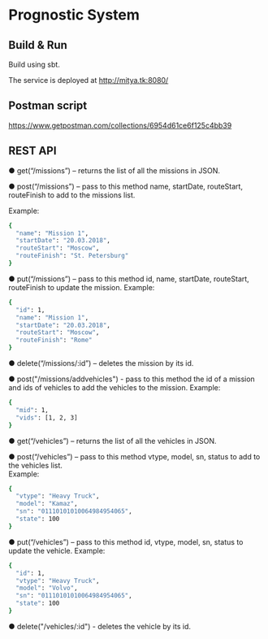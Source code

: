 # Prognostic System #

## Build & Run ##
Build using sbt.

The service is deployed at http://mitya.tk:8080/

## Postman script ##
https://www.getpostman.com/collections/6954d61ce6f125c4bb39

## REST API ##

●	get(“/missions”) – returns the list of all the missions in JSON.

●	post(“/missions”) – pass to this method name, startDate, routeStart, routeFinish to add to the missions list.

Example:
```sh
{
  "name": "Mission 1",
  "startDate": "20.03.2018",
  "routeStart": "Moscow",
  "routeFinish": "St. Petersburg"
}
```

●	put(“/missions”) – pass to this method id, name, startDate, routeStart, routeFinish to update the mission.
Example:
```sh
{
  "id": 1,
  "name": "Mission 1",
  "startDate": "20.03.2018",
  "routeStart": "Moscow",
  "routeFinish": "Rome"
}
```
●	delete(“/missions/:id”) – deletes the mission by its id.

●	post("/missions/addvehicles") - pass to this method the id of a mission and ids of vehicles to add the vehicles to the mission.
Example:
```sh
{
  "mid": 1,
  "vids": [1, 2, 3]
}
```

●	get(“/vehicles”) – returns the list of all the vehicles in JSON.

●	post(“/vehicles”) – pass to this method vtype, model, sn, status to add to the vehicles list.  
Example:
```sh
{
  "vtype": "Heavy Truck",
  "model": "Kamaz",
  "sn": "01110101010064984954065",
  "state": 100
}
```
●	put(“/vehicles”) – pass to this method id, vtype, model, sn, status to update the vehicle.
Example:
```sh
{
  "id": 1,
  "vtype": "Heavy Truck",
  "model": "Volvo",
  "sn": "01110101010064984954065",
  "state": 100
}
```
●	delete("/vehicles/:id") - deletes the vehicle by its id.